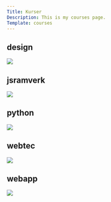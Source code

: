 ```yaml
---
Title: Kurser
Description: This is my courses page.
Template: courses
---
```


<div class="course-box design">
    <h2>design</h2>
    <img src="%base_url%/assets/img/sculptur.avif">
</div>

<div class="course-box javascript">
    <h2>jsramverk</h2>
    <img src="%base_url%/assets/img/coffe.avif">
</div>

<div class="course-box python">
    <h2>python</h2>
    <img src="%base_url%/assets/img/flower.avif">
</div>

<div class="course-box webtec">
    <h2>webtec</h2>
    <img src="%base_url%/assets/img/elephant.avif">
</div>

<div class="course-box webapp">
    <h2>webapp</h2>
    <img src="%base_url%/assets/img/phone.avif">
</div>
